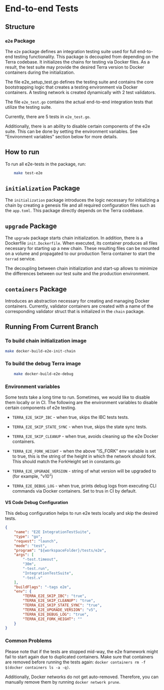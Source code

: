 # End-to-end Tests

## Structure

### `e2e` Package

The `e2e` package defines an integration testing suite used for full
end-to-end testing functionality. This package is decoupled from
depending on the Terra codebase. It initializes the chains for testing
via Docker files. As a result, the test suite may provide the desired
Terra version to Docker containers during the initialization.

The file e2e\_setup\_test.go defines the testing suite and contains the
core bootstrapping logic that creates a testing environment via Docker
containers. A testing network is created dynamically with 2 test
validators.

The file `e2e_test.go` contains the actual end-to-end integration tests
that utilize the testing suite.

Currently, there are 5 tests in `e2e_test.go`.

Additionally, there is an ability to disable certain components
of the e2e suite. This can be done by setting the environment
variables. See "Environment variables" section below for more details.

## How to run

To run all e2e-tests in the package, run:

```sh
    make test-e2e
```

## `initialization` Package

The `initialization` package introduces the logic necessary for initializing a
chain by creating a genesis file and all required configuration files
such as the `app.toml`. This package directly depends on the Terra
codebase.

## `upgrade` Package

The `upgrade` package starts chain initialization. In addition, there is
a Dockerfile `init.Dockerfile`. When executed, its container
produces all files necessary for starting up a new chain. These
resulting files can be mounted on a volume and propagated to our
production Terra container to start the `terrad` service.

The decoupling between chain initialization and start-up allows to
minimize the differences between our test suite and the production
environment.

## `containers` Package

Introduces an abstraction necessary for creating and managing
Docker containers. Currently, validator containers are created
with a name of the corresponding validator struct that is initialized
in the `chain` package.

## Running From Current Branch

### To build chain initialization image

```sh
make docker-build-e2e-init-chain
```

### To build the debug Terra image

```sh
    make docker-build-e2e-debug
```

### Environment variables

Some tests take a long time to run. Sometimes, we would like to disable them
locally or in CI. The following are the environment variables to disable
certain components of e2e testing.

- `TERRA_E2E_SKIP_IBC` - when true, skips the IBC tests tests.

- `TERRA_E2E_SKIP_STATE_SYNC` - when true, skips the state sync tests.

- `TERRA_E2E_SKIP_CLEANUP` - when true, avoids cleaning up the e2e Docker
containers.

- `TERRA_E2E_FORK_HEIGHT` - when the above "IS_FORK" env variable is set to true, this is the string
of the height in which the network should fork. This should match the ForkHeight set in constants.go

- `TERRA_E2E_UPGRADE_VERSION` - string of what version will be upgraded to (for example, "v10")

- `TERRA_E2E_DEBUG_LOG` - when true, prints debug logs from executing CLI commands
via Docker containers. Set to trus in CI by default.

#### VS Code Debug Configuration

This debug configuration helps to run e2e tests locally and skip the desired tests.

```json
{
    "name": "E2E IntegrationTestSuite",
    "type": "go",
    "request": "launch",
    "mode": "test",
    "program": "${workspaceFolder}/tests/e2e",
    "args": [
        "-test.timeout",
        "30m",
        "-test.run",
        "IntegrationTestSuite",
        "-test.v"
    ],
    "buildFlags": "-tags e2e",
    "env": {
        "TERRA_E2E_SKIP_IBC": "true",
        "TERRA_E2E_SKIP_CLEANUP": "true",
        "TERRA_E2E_SKIP_STATE_SYNC": "true",
        "TERRA_E2E_UPGRADE_VERSION": "v5",
        "TERRA_E2E_DEBUG_LOG": "true",
        "TERRA_E2E_FORK_HEIGHT": ""
    }
}
```

### Common Problems

Please note that if the tests are stopped mid-way, the e2e framework might fail to start again due to duplicated containers. Make sure that
containers are removed before running the tests again: `docker containers rm -f $(docker containers ls -a -q)`.

Additionally, Docker networks do not get auto-removed. Therefore, you can manually remove them by running `docker network prune`.
